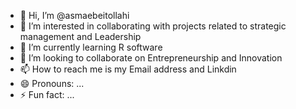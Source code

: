 - 👋 Hi, I’m @asmaebeitollahi
- 👀 I’m interested in collaborating with projects related to strategic management and Leadership
- 🌱 I’m currently learning R software
- 💞️ I’m looking to collaborate on Entrepreneurship and Innovation
- 📫 How to reach me is my Email address and Linkdin
- 😄 Pronouns: ...
- ⚡ Fun fact: ...

<!---
asmaebeitollahi/asmaebeitollahi is a ✨ special ✨ repository because its `README.md` (this file) appears on your GitHub profile.
You can click the Preview link to take a look at your changes.
--->
